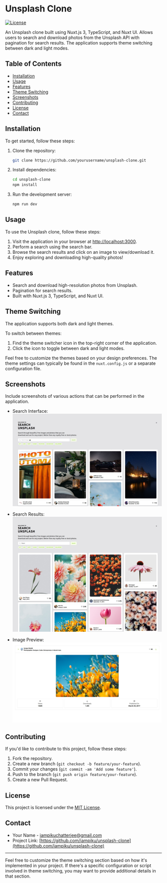 # Unsplash Clone

[![License](https://img.shields.io/badge/license-MIT-blue.svg)](LICENSE)

An Unsplash clone built using Nuxt.js 3, TypeScript, and Nuxt UI. Allows users to search and download photos from the Unsplash API with pagination for search results. The application supports theme switching between dark and light modes.

## Table of Contents

- [Installation](#installation)
- [Usage](#usage)
- [Features](#features)
- [Theme Switching](#theme-switching)
- [Screenshots](#screenshots)
- [Contributing](#contributing)
- [License](#license)
- [Contact](#contact)

## Installation

To get started, follow these steps:

1. Clone the repository:

   ```bash
   git clone https://github.com/yourusername/unsplash-clone.git
   ```

2. Install dependencies:

   ```bash
   cd unsplash-clone
   npm install
   ```

3. Run the development server:

   ```bash
   npm run dev
   ```

## Usage

To use the Unsplash clone, follow these steps:

1. Visit the application in your browser at [http://localhost:3000](http://localhost:3000).
2. Perform a search using the search bar.
3. Browse the search results and click on an image to view/download it.
4. Enjoy exploring and downloading high-quality photos!

## Features

- Search and download high-resolution photos from Unsplash.
- Pagination for search results.
- Built with Nuxt.js 3, TypeScript, and Nuxt UI.

## Theme Switching

The application supports both dark and light themes.

To switch between themes:

1. Find the theme switcher icon in the top-right corner of the application.
2. Click the icon to toggle between dark and light modes.

Feel free to customize the themes based on your design preferences. The theme settings can typically be found in the `nuxt.config.js` or a separate configuration file.

## Screenshots

Include screenshots of various actions that can be performed in the application.

- Search Interface:
  ![Search Interface](./screenshots/search-interface.jpeg)

- Search Results:
  ![Search Results](./screenshots/search-results.jpeg)

- Image Preview:
  ![Image Preview](./screenshots/image-preview.jpeg)

## Contributing

If you'd like to contribute to this project, follow these steps:

1. Fork the repository.
2. Create a new branch (`git checkout -b feature/your-feature`).
3. Commit your changes (`git commit -am 'Add some feature'`).
4. Push to the branch (`git push origin feature/your-feature`).
5. Create a new Pull Request.

## License

This project is licensed under the [MIT License](LICENSE).

## Contact

- Your Name - [iampikuchatterjee@gmail.com](mailto:iampikuchatterjee@gmail.com)
- Project Link: [https://github.com/iampiku/unsplash-clone](https://github.com/iampiku/unsplash-clone)

---

Feel free to customize the theme switching section based on how it's implemented in your project. If there's a specific configuration or script involved in theme switching, you may want to provide additional details in that section.
